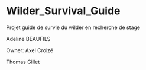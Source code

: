 # Wilder_Survival_Guide
Projet guide de survie du wilder en recherche de stage

Adeline BEAUFILS

Owner: Axel Croizé

Thomas Gillet

